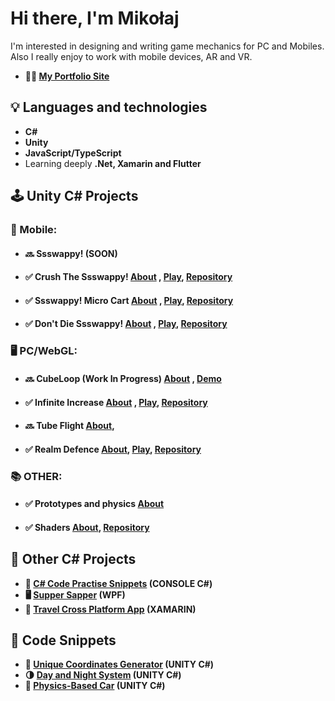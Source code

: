 # Hi there, I'm Mikołaj
I'm interested in designing and writing game mechanics for PC and Mobiles. 
Also I really enjoy to work with mobile devices, AR and VR.
- **👨‍💻 [My Portfolio Site](https://www.mmusialik.com/en/)**

## 💡 Languages and technologies
- **C#**
- **Unity**
- **JavaScript/TypeScript**
- Learning deeply **.Net, Xamarin and Flutter**

## 🕹️ Unity C# Projects
### 📱 Mobile:
- #### 🔜 Ssswappy! **(SOON)**
- #### ✅ Crush The Ssswappy! **[About](https://www.mmusialik.com/articles_en/Art_11.html)** , **[Play](https://drive.google.com/drive/folders/1I5qUT03ACj1hvQ-FpXlPjzKRvdNzUGPy?usp=sharing)**, **[Repository](https://github.com/IKOMMM/CrushTheSsswappy)** 
- #### ✅ Ssswappy! Micro Cart **[About](https://www.mmusialik.com/articles_en/Art_11.html)** , **[Play](https://drive.google.com/drive/folders/1SZGgIArRxPqTzcnzDfUhL2nqS1l6Q84v?usp=sharing)**, **[Repository](https://github.com/IKOMMM/Ssswappy_Micro_Cart)**
- #### ✅ Don't Die Ssswappy!  **[About](https://www.mmusialik.com/articles_en/Art_11.html)** , **[Play](https://drive.google.com/drive/folders/1uttZQyDITmYVkLxGC-XpdUPYYGNF8rQH?usp=sharing)**, **[Repository](https://github.com/IKOMMM/DontDieSsswappy)**
### 🖥️ PC/WebGL:
- #### 🔜 CubeLoop (Work In Progress) **[About](https://www.mmusialik.com/articles_en/Art_01.html)** , **[Demo](https://drive.google.com/drive/folders/1_O_Lf_jmAKofTPjilSvhCzgRSD0pHDvE)**
- #### ✅ Infinite Increase **[About](https://www.mmusialik.com/articles_en/Art_12.html)** , **[Play](https://ikommm.github.io/Infinite_Increase_Build/)**, **[Repository](https://github.com/IKOMMM/Infinite_Increase)** 
- #### 🔜 Tube Flight **[About](https://www.mmusialik.com/articles_en/Art_12.html)**, 
- #### ✅ Realm Defence **[About](https://www.mmusialik.com/articles_en/Art_12.html)**, **[Play](https://ikommm.github.io/Realm_Defence_Build/)**, **[Repository](https://github.com/IKOMMM/Realm_Defence)** 
### 📚 OTHER:
- #### ✅ Prototypes and physics **[About](https://www.mmusialik.com/articles_en/Art_20.html)**
- #### ✅ Shaders **[About](https://www.mmusialik.com/articles_en/Art_21.html)**, **[Repository](https://github.com/IKOMMM/Miko_Shaders_Library_UNITY)** 

## 📜 Other C# Projects
- **🧪 [C# Code Practise Snippets](https://github.com/IKOMMM/CSHARP_Practice_Code_Snippets) (CONSOLE C#)**
- **🖥️ [Supper Sapper](https://github.com/IKOMMM/Supper_Sapper_WPF) (WPF)**
- **📱 [Travel Cross Platform App](https://github.com/IKOMMM/Travel_Cross_Platform_App) (XAMARIN)**

## 📜 Code Snippets
- **🧪 [Unique Coordinates Generator](https://github.com/IKOMMM/Miko_Code_Snippets_UNITY/blob/main/OVERALL/RandomCoordinatesGenerator) (UNITY C#)**
- **🌗 [Day and Night System](https://github.com/IKOMMM/Miko_Code_Snippets_UNITY/tree/main/3D/DayAndNightSystem) (UNITY C#)**
- **🚗 [Physics-Based Car](https://github.com/IKOMMM/CarControllerPrototype_UNITY) (UNITY C#)** 

